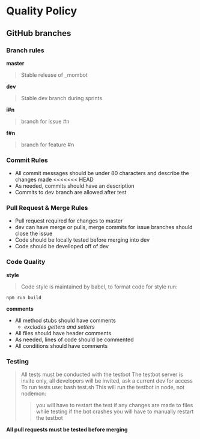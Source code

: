 # Quality Policy

## GitHub branches

### Branch rules

**master**
> Stable release of _mombot

**dev**

> Stable dev branch during sprints


**i#n**
> branch for issue #n

**f#n**
> branch for feature #n

### Commit Rules

- All commit messages should be under 80 characters and describe the changes made
<<<<<<< HEAD
- As needed, commits should have an description
- Commits to dev branch are allowed after test

### Pull Request & Merge Rules

- Pull request required for changes to master
- dev can have merge or pulls, merge commits for issue branches should close the issue
- Code should be locally tested before merging into dev
- Code should be develloped off of dev

### Code Quality

**style**
> Code style is maintained by babel, to format code for style run:

    npm run build

**comments**
- All method stubs should have comments
    - *excludes getters and setters*
- All files should have header comments
- As needed, lines of code should be commented
- All conditions should have comments

### Testing

> All tests must be conducted with the testbot
> The testbot server is invite only, all developers will be invited, ask a current dev for access
> To run tests use:
    bash test.sh
> This will run the testbot in node, not nodemon:
>> you will have to restart the test if any changes are made to files while testing
>> if the bot crashes you will have to manually restart the testbot

**All pull requests must be tested before merging**
